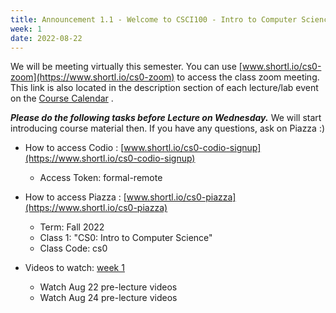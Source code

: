 ```yaml
---
title: Announcement 1.1 - Welcome to CSCI100 - Intro to Computer Science (aka CS0)
week: 1
date: 2022-08-22
---
```


We will be meeting virtually this semester. You can use [www.shortl.io/cs0-zoom](https://www.shortl.io/cs0-zoom) to access the class zoom meeting. This link is also located in the description section of each lecture/lab event on the [Course Calendar](https://www.shortl.io/cs0-calendar) .

***Please do the following tasks before Lecture on Wednesday.***  We will start introducing course material then. If you have any questions, ask on Piazza :)

- How to access Codio : [www.shortl.io/cs0-codio-signup](https://www.shortl.io/cs0-codio-signup)
  - Access Token: formal-remote

- How to access Piazza : [www.shortl.io/cs0-piazza](https://www.shortl.io/cs0-piazza)
  - Term: Fall 2022
  - Class 1:  "CS0: Intro to Computer Science"
  - Class Code: cs0

- Videos to watch: [week 1](https://hucs0.org/schedule/#week-1)
  - Watch Aug 22 pre-lecture videos
  - Watch Aug 24 pre-lecture videos

